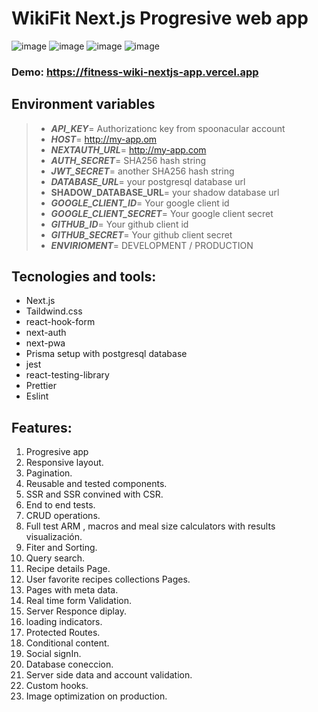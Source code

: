# WikiFit Next.js Progresive web app

![image](https://drive.google.com/uc?export=view&id=1C6XlGbyr3g-YZflVbwNekK790VkfqiOA)
![image](https://drive.google.com/uc?export=view&id=1iBNayAUYoFY7aFrLx6-RrJUpnA2X9W71)
![image](https://drive.google.com/uc?export=view&id=1RUGDNK32Qj1hGVfHB48B1AQAarr-HzK5)
![image](https://drive.google.com/uc?export=view&id=1rzz5v-mx4HX6xDeFBouCsxxCMNldimF7)

### Demo: https://fitness-wiki-nextjs-app.vercel.app

>

## Environment variables

> - **_API_KEY_**= Authorizationc key from spoonacular account
> - **_HOST_**= http://my-app.om
> - **_NEXTAUTH_URL_**= http://my-app.com
> - **_AUTH_SECRET_**= SHA256 hash string
> - **_JWT_SECRET_**= another SHA256 hash string
> - **_DATABASE_URL_**= your postgresql database url
> - **SHADOW_DATABASE_URL**= your shadow database url
> - **_GOOGLE_CLIENT_ID_**= Your google client id
> - **_GOOGLE_CLIENT_SECRET_**= Your google client secret
> - **_GITHUB_ID_**= Your github client id
> - **_GITHUB_SECRET_**= Your github client secret
> - **_ENVIRIOMENT_**= DEVELOPMENT / PRODUCTION

## Tecnologies and tools:

- Next.js
- Taildwind.css
- react-hook-form
- next-auth
- next-pwa
- Prisma setup with postgresql database
- jest
- react-testing-library
- Prettier
- Eslint

## Features:

1. Progresive app
1. Responsive layout.
1. Pagination.
1. Reusable and tested components.
1. SSR and SSR convined with CSR.
1. End to end tests.
1. CRUD operations.
1. Full test ARM , macros and meal size calculators with results visualización.
1. Fiter and Sorting.
1. Query search.
1. Recipe details Page.
1. User favorite recipes collections Pages.
1. Pages with meta data.
1. Real time form Validation.
1. Server Responce diplay.
1. loading indicators.
1. Protected Routes.
1. Conditional content.
1. Social signIn.
1. Database coneccion.
1. Server side data and account validation.
1. Custom hooks.
1. Image optimization on production.

